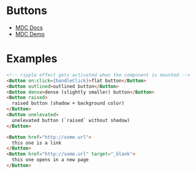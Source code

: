 # Buttons
- [MDC Docs](https://material.io/develop/web/components/buttons/)
- [MDC Demo](https://material-components.github.io/material-components-web-catalog/#/component/button)

# Examples
```html
<!-- ripple effect gets activated when the component is mounted -->
<Button on:click={handleClick}>flat button</Button>
<Button outlined>outlined button</Button>
<Button dense>dense (slightly smaller) button</Button>
<Button raised>
  raised button (shadow + background color)
</Button>
<Button unelevated>
  unelevated button (`raised` without shadow)
</Button>

<Button href="http://some.url">
  this one is a link
</Button>
<Button href="http://some.url" target="_blank">
  this one opens in a new page
</Button>
```
